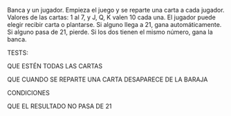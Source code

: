  Banca y un jugador. Empieza el juego y se reparte una carta a cada jugador.
 Valores de las cartas: 1 al 7, y J, Q, K valen 10 cada una.
 El jugador puede elegir recibir carta o plantarse.
 Si alguno llega a 21, gana automáticamente.
 Si alguno pasa de 21, pierde.
 Si los dos tienen el mismo número, gana la banca.


TESTS:

 QUE ESTÉN TODAS LAS CARTAS

 QUE CUANDO SE REPARTE UNA CARTA DESAPARECE DE LA BARAJA

 CONDICIONES

 QUE EL RESULTADO NO PASA DE 21
